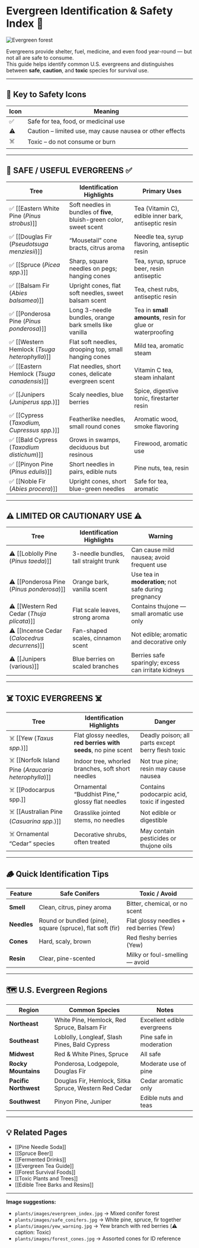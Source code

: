# Evergreen Identification & Safety Index 🌲

![Evergreen forest](plants/images/evergreen_index.jpg)

Evergreens provide shelter, fuel, medicine, and even food year-round — but not all are safe to consume.  
This guide helps identify common U.S. evergreens and distinguishes between **safe**, **caution**, and **toxic** species for survival use.

---

## 🌿 Key to Safety Icons

| Icon | Meaning |
|------|----------|
| ✅ | Safe for tea, food, or medicinal use |
| ⚠️ | Caution – limited use, may cause nausea or other effects |
| ☠️ | Toxic – do not consume or burn |

---

## 🌲 SAFE / USEFUL EVERGREENS ✅

| Tree | Identification Highlights | Primary Uses |
|------|-----------------------------|---------------|
| ✅ [[Eastern White Pine (*Pinus strobus*)]] | Soft needles in bundles of **five**, bluish-green color, sweet scent | Tea (Vitamin C), edible inner bark, antiseptic resin |
| ✅ [[Douglas Fir (*Pseudotsuga menziesii*)]] | “Mousetail” cone bracts, citrus aroma | Needle tea, syrup flavoring, antiseptic resin |
| ✅ [[Spruce (*Picea spp.*)]] | Sharp, square needles on pegs; hanging cones | Tea, syrup, spruce beer, resin antiseptic |
| ✅ [[Balsam Fir (*Abies balsamea*)]] | Upright cones, flat soft needles, sweet balsam scent | Tea, chest rubs, antiseptic resin |
| ✅ [[Ponderosa Pine (*Pinus ponderosa*)]] | Long 3-needle bundles, orange bark smells like vanilla | Tea in **small amounts**, resin for glue or waterproofing |
| ✅ [[Western Hemlock (*Tsuga heterophylla*)]] | Flat soft needles, drooping top, small hanging cones | Mild tea, aromatic steam |
| ✅ [[Eastern Hemlock (*Tsuga canadensis*)]] | Flat needles, short cones, delicate evergreen scent | Vitamin C tea, steam inhalant |
| ✅ [[Junipers (*Juniperus spp.*)]] | Scaly needles, blue berries | Spice, digestive tonic, firestarter resin |
| ✅ [[Cypress (*Taxodium, Cupressus spp.*)]] | Featherlike needles, small round cones | Aromatic wood, smoke flavoring |
| ✅ [[Bald Cypress (*Taxodium distichum*)]] | Grows in swamps, deciduous but resinous | Firewood, aromatic use |
| ✅ [[Pinyon Pine (*Pinus edulis*)]] | Short needles in pairs, edible nuts | Pine nuts, tea, resin |
| ✅ [[Noble Fir (*Abies procera*)]] | Upright cones, short blue-green needles | Safe for tea, aromatic |

---

## ⚠️ LIMITED OR CAUTIONARY USE ⚠️

| Tree | Identification Highlights | Warning |
|------|-----------------------------|----------|
| ⚠️ [[Loblolly Pine (*Pinus taeda*)]] | 3-needle bundles, tall straight trunk | Can cause mild nausea; avoid frequent use |
| ⚠️ [[Ponderosa Pine (*Pinus ponderosa*)]] | Orange bark, vanilla scent | Use tea in **moderation**; not safe during pregnancy |
| ⚠️ [[Western Red Cedar (*Thuja plicata*)]] | Flat scale leaves, strong aroma | Contains thujone — small aromatic use only |
| ⚠️ [[Incense Cedar (*Calocedrus decurrens*)]] | Fan-shaped scales, cinnamon scent | Not edible; aromatic and decorative only |
| ⚠️ [[Junipers (various)]] | Blue berries on scaled branches | Berries safe sparingly; excess can irritate kidneys |

---

## ☠️ TOXIC EVERGREENS ☠️

| Tree | Identification Highlights | Danger |
|------|-----------------------------|----------|
| ☠️ [[Yew (*Taxus spp.*)]] | Flat glossy needles, **red berries with seeds**, no pine scent | Deadly poison; all parts except berry flesh toxic |
| ☠️ [[Norfolk Island Pine (*Araucaria heterophylla*)]] | Indoor tree, whorled branches, soft short needles | Not true pine; resin may cause nausea |
| ☠️ [[Podocarpus spp.]] | Ornamental “Buddhist Pine,” glossy flat needles | Contains podocarpic acid, toxic if ingested |
| ☠️ [[Australian Pine (*Casuarina spp.*)]] | Grasslike jointed stems, no needles | Not edible or digestible |
| ☠️ Ornamental “Cedar” species | Decorative shrubs, often treated | May contain pesticides or thujone oils |

---

## 🪵 Quick Identification Tips

| Feature | Safe Conifers | Toxic / Avoid |
|----------|----------------|----------------|
| **Smell** | Clean, citrus, piney aroma | Bitter, chemical, or no scent |
| **Needles** | Round or bundled (pine), square (spruce), flat soft (fir) | Flat glossy needles + red berries (Yew) |
| **Cones** | Hard, scaly, brown | Red fleshy berries (Yew) |
| **Resin** | Clear, pine-scented | Milky or foul-smelling — avoid |

---

## 🗺️ U.S. Evergreen Regions

| Region | Common Species | Notes |
|---------|----------------|-------|
| **Northeast** | White Pine, Hemlock, Red Spruce, Balsam Fir | Excellent edible evergreens |
| **Southeast** | Loblolly, Longleaf, Slash Pines, Bald Cypress | Pine safe in moderation |
| **Midwest** | Red & White Pines, Spruce | All safe |
| **Rocky Mountains** | Ponderosa, Lodgepole, Douglas Fir | Moderate use of pine |
| **Pacific Northwest** | Douglas Fir, Hemlock, Sitka Spruce, Western Red Cedar | Cedar aromatic only |
| **Southwest** | Pinyon Pine, Juniper | Edible nuts and teas |

---

## 💡 Related Pages
- [[Pine Needle Soda]]  
- [[Spruce Beer]]  
- [[Fermented Drinks]]  
- [[Evergreen Tea Guide]]  
- [[Forest Survival Foods]]  
- [[Toxic Plants and Trees]]  
- [[Edible Tree Barks and Resins]]

---

**Image suggestions:**
- `plants/images/evergreen_index.jpg` → Mixed conifer forest  
- `plants/images/safe_conifers.jpg` → White pine, spruce, fir together  
- `plants/images/yew_warning.jpg` → Yew branch with red berries (⚠️ caption: Toxic)  
- `plants/images/forest_cones.jpg` → Assorted cones for ID reference
